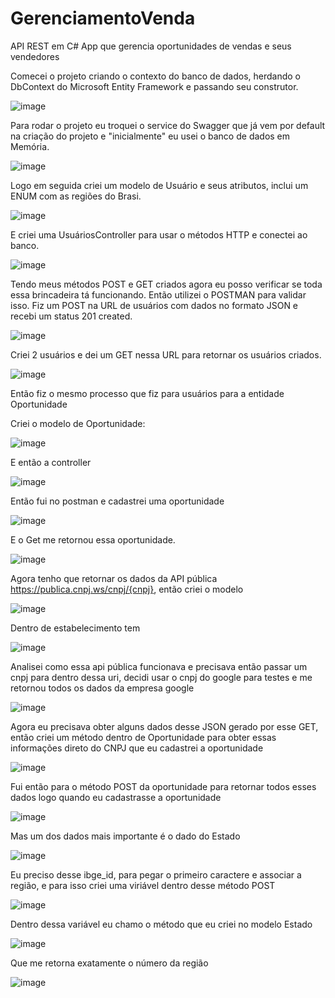 # GerenciamentoVenda

API REST em C#
App que gerencia oportunidades de vendas e seus vendedores

Comecei o projeto criando o contexto do banco de dados, herdando o DbContext do Microsoft Entity Framework e passando seu construtor.

![image](https://user-images.githubusercontent.com/78967490/184716766-ef972066-7bbb-4bc3-9f44-df51e650a4d5.png)

Para rodar o projeto eu troquei o service do Swagger que já vem por default na criação do projeto e "inicialmente" eu usei o banco de dados em Memória.

![image](https://user-images.githubusercontent.com/78967490/184717440-ac7e2ef4-0c3f-4852-b6bd-d3292b012deb.png)

Logo em seguida criei um modelo de Usuário e seus atributos, inclui um ENUM com as regiões do Brasi.

![image](https://user-images.githubusercontent.com/78967490/184716401-546b629a-4326-4d69-932c-d48c4638150c.png)

E criei uma UsuáriosController para usar o métodos HTTP e conectei ao banco.

![image](https://user-images.githubusercontent.com/78967490/184717525-9e5e6838-f905-479c-b1a1-c52154bf51e5.png)

Tendo meus métodos POST e GET criados agora eu posso verificar se toda essa brincadeira tá funcionando. Então utilizei o POSTMAN para validar isso. Fiz um POST na URL de usuários com dados no formato JSON e recebi um status 201 created.

![image](https://user-images.githubusercontent.com/78967490/184718709-c22fc594-fd7b-460c-80f6-ea682a4b3233.png)

Criei 2 usuários e dei um GET nessa URL para retornar os usuários criados.

![image](https://user-images.githubusercontent.com/78967490/184718800-555ac583-53ac-4b36-8ca0-f001d7cf3021.png)

Então fiz o mesmo processo que fiz para usuários para a entidade Oportunidade

Criei o modelo de Oportunidade:

![image](https://user-images.githubusercontent.com/78967490/184720313-a3b2f638-85a7-4598-9daf-3b4760d47285.png)

E então a controller

![image](https://user-images.githubusercontent.com/78967490/184720393-b55d9bcc-0b8c-4de0-bb4d-a585a07bfd46.png)

Então fui no postman e cadastrei uma oportunidade 

![image](https://user-images.githubusercontent.com/78967490/184720548-d05cb4a9-1779-470b-bc06-caea4cadcd1b.png)

E o Get me retornou essa oportunidade.

![image](https://user-images.githubusercontent.com/78967490/184720669-a2069501-30eb-43aa-9c3d-dbe60f45f0b5.png)

Agora tenho que retornar os dados da API pública https://publica.cnpj.ws/cnpj/{cnpj}, então criei o modelo

![image](https://user-images.githubusercontent.com/78967490/184720947-3d14fc52-9d95-4543-ac1b-0b7942cf5180.png)

Dentro de estabelecimento tem

![image](https://user-images.githubusercontent.com/78967490/184720984-c09f830a-2ac5-436c-b60d-dd2bee6fa8f3.png)

Analisei como essa api pública funcionava e precisava então passar um cnpj para dentro dessa uri, decidi usar o cnpj do google para testes e me retornou todos os dados da empresa google 

![image](https://user-images.githubusercontent.com/78967490/184721225-7830b5c1-e382-4e06-ace2-eae8cd308721.png)

Agora eu precisava obter alguns dados desse JSON gerado por esse GET, então criei um método dentro de Oportunidade para obter essas informações direto do CNPJ que eu cadastrei a oportunidade

![image](https://user-images.githubusercontent.com/78967490/184721640-296a8453-a14f-43b6-9ae1-c680b2c8f0df.png)

Fui então para o método POST da oportunidade para retornar todos esses dados logo quando eu cadastrasse a oportunidade

![image](https://user-images.githubusercontent.com/78967490/184721907-a35b3172-b87e-4564-8909-65c69b225520.png)

Mas um dos dados mais importante é o dado do Estado

![image](https://user-images.githubusercontent.com/78967490/184722010-ad2cc9c0-12a6-4367-aced-561593306283.png)

Eu preciso desse ibge_id, para pegar o primeiro caractere e associar a região, e para isso criei uma viriável dentro desse método POST

![image](https://user-images.githubusercontent.com/78967490/184722170-6b024dc1-4245-4907-baf5-0338f34c4347.png)

Dentro dessa variável eu chamo o método que eu criei no modelo Estado

![image](https://user-images.githubusercontent.com/78967490/184722404-4feaa837-c036-4d8f-8cbf-f1443f6d1c88.png)

Que me retorna exatamente o número da região 

![image](https://user-images.githubusercontent.com/78967490/184722303-eb15507a-0c8a-404c-9305-bac9f0c91b4a.png)




